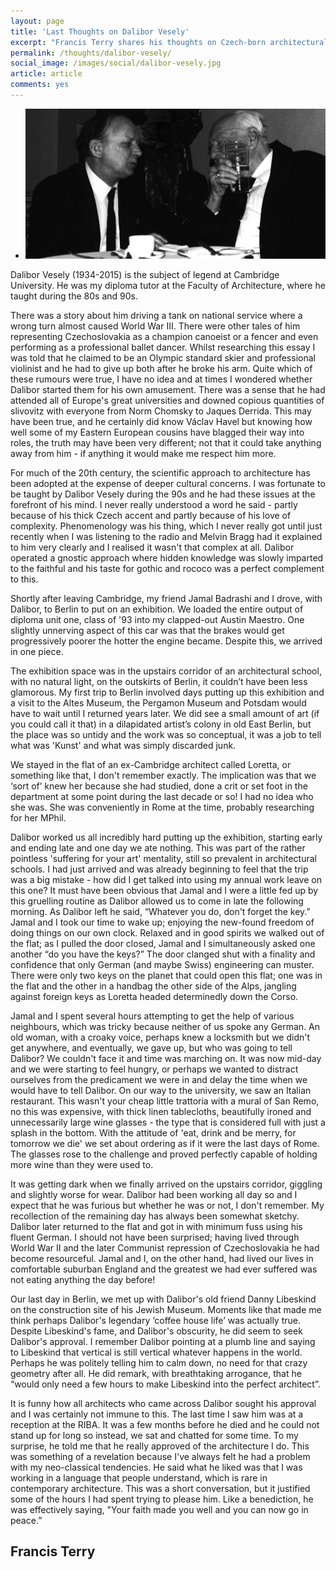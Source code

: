 ```yaml
---
layout: page
title: 'Last Thoughts on Dalibor Vesely'
excerpt: "Francis Terry shares his thoughts on Czech-born architectural historian and theorist Dalibor Vesely (1934-2015)."
permalink: /thoughts/dalibor-vesely/
social_image: /images/social/dalibor-vesely.jpg
article: article
comments: yes
---
```


<ul class="list">
	<li class="full">
		<img class="full" src="/images/essays/dalibor-vesely/thumbs/dalibor-vesely.jpg" alt="Dalibor Vesely" />
	</li>
</ul>

<p>
	Dalibor Vesely (1934-2015) is the subject of legend at Cambridge University.  He was my diploma tutor at the Faculty of Architecture, where he taught during the 80s and 90s.
</p><p>
	There was a story about him driving a tank on national service where a wrong turn almost caused World War III.  There were other tales of him representing Czechoslovakia as a champion canoeist or a fencer and even performing as a professional ballet dancer. Whilst researching this essay I was told that he claimed to be an Olympic standard skier and professional violinist and he had to give up both after he broke his arm.  Quite which of these rumours were true, I have no idea and at times I wondered whether Dalibor started them for his own amusement. There was a sense that he had attended all of Europe's great universities and downed copious quantities of slivovitz with everyone from Norm Chomsky to Jaques Derrida. This may have been true, and he certainly did know Václav Havel but knowing how well some of my Eastern European cousins have blagged their way into roles, the truth may have been very different; not that it could take anything away from him - if anything it would make me respect him more.
</p><p>
	For much of the 20th century, the scientific approach to architecture has been adopted at the expense of deeper cultural concerns. I was fortunate to be taught by Dalibor Vesely during the 90s and he had these issues at the forefront of his mind.  I never really understood a word he said - partly because of his thick Czech accent and partly because of his love of complexity. Phenomenology was his thing, which I never really got until just recently when I was listening to the radio and Melvin Bragg had it explained to him very clearly and I realised it wasn't that complex at all. Dalibor operated a gnostic approach where hidden knowledge was slowly imparted to the faithful and his taste for gothic and rococo was a perfect complement to this.
</p><p>
	Shortly after leaving Cambridge, my friend Jamal Badrashi and I drove, with Dalibor, to Berlin to put on an exhibition. We loaded the entire output of diploma unit one, class of '93 into my clapped-out Austin Maestro. One slightly unnerving aspect of this car was that the brakes would get progressively poorer the hotter the engine became.  Despite this, we arrived in one piece.
</p><p>
	The exhibition space was in the upstairs corridor of an architectural school, with no natural light, on the outskirts of Berlin, it couldn’t have been less glamorous. My first trip to Berlin involved days putting up this exhibition and a visit to the Altes Museum, the Pergamon Museum and Potsdam would have to wait until I returned years later. We did see a small amount of art (if you could call it that) in a dilapidated artist’s colony in old East Berlin, but the place was so untidy and the work was so conceptual, it was a job to tell what was 'Kunst' and what was simply discarded junk.
</p><p>
	We stayed in the flat of an ex-Cambridge architect called Loretta, or something like that, I don't remember exactly.  The implication was that we ‘sort of’ knew her because she had studied, done a crit or set foot in the department at some point during the last decade or so! I had no idea who she was. She was conveniently in Rome at the time, probably researching for her MPhil.
</p><p>
	Dalibor worked us all incredibly hard putting up the exhibition, starting early and ending late and one day we ate nothing. This was part of the rather pointless 'suffering for your art' mentality, still so prevalent in architectural schools. I had just arrived and was already beginning to feel that the trip was a big mistake - how did I get talked into using my annual work leave on this one? It must have been obvious that Jamal and I were a little fed up by this gruelling routine as Dalibor allowed us to come in late the following morning. As Dalibor left he said, “Whatever you do, don't forget the key.” Jamal and I took our time to wake up; enjoying the new-found freedom of doing things on our own clock. Relaxed and in good spirits we walked out of the flat; as I pulled the door closed, Jamal and I simultaneously asked one another “do you have the keys?” The door clanged shut with a finality and confidence that only German (and maybe Swiss) engineering can muster. There were only two keys on the planet that could open this flat; one was in the flat and the other in a handbag the other side of the Alps, jangling against foreign keys as Loretta headed determinedly down the Corso.
</p><p>
	Jamal and I spent several hours attempting to get the help of various neighbours, which was tricky because neither of us spoke any German. An old woman, with a croaky voice, perhaps knew a locksmith but we didn't get anywhere, and eventually, we gave up, but who was going to tell Dalibor? We couldn't face it and time was marching on.  It was now mid-day and we were starting to feel hungry, or perhaps we wanted to distract ourselves from the predicament we were in and delay the time when we would have to tell Dalibor. On our way to the university, we saw an Italian restaurant.  This wasn't your cheap little trattoria with a mural of San Remo, no this was expensive, with thick linen tablecloths, beautifully ironed and unnecessarily large wine glasses - the type that is considered full with just a splash in the bottom. With the attitude of 'eat, drink and be merry, for tomorrow we die' we set about ordering as if it were the last days of Rome. The glasses rose to the challenge and proved perfectly capable of holding more wine than they were used to.
</p><p>
	It was getting dark when we finally arrived on the upstairs corridor, giggling and slightly worse for wear. Dalibor had been working all day so and I expect that he was furious but whether he was or not, I don't remember.  My recollection of the remaining day has always been somewhat sketchy. Dalibor later returned to the flat and got in with minimum fuss using his fluent German. I should not have been surprised; having lived through World War II and the later Communist repression of Czechoslovakia he had become resourceful. Jamal and I, on the other hand, had lived our lives in comfortable suburban England and the greatest we had ever suffered was not eating anything the day before!
</p><p>
	Our last day in Berlin, we met up with Dalibor's old friend Danny Libeskind on the construction site of his Jewish Museum. Moments like that made me think perhaps Dalibor's legendary ‘coffee house life’ was actually true. Despite Libeskind's fame, and Dalibor's obscurity, he did seem to seek Dalibor's approval. I remember Dalibor pointing at a plumb line and saying to Libeskind that vertical is still vertical whatever happens in the world.  Perhaps he was politely telling him to calm down, no need for that crazy geometry after all.  He did remark, with breathtaking arrogance, that he “would only need a few hours to make Libeskind into the perfect architect”.
</p><p>
	It is funny how all architects who came across Dalibor sought his approval and I was certainly not immune to this. The last time I saw him was at a reception at the RIBA. It was a few months before he died and he could not stand up for long so instead, we sat and chatted for some time. To my surprise, he told me that he really approved of the architecture I do. This was something of a revelation because I've always felt he had a problem with my neo-classical tendencies. He said what he liked was that I was working in a language that people understand, which is rare in contemporary architecture. This was a short conversation, but it justified some of the hours I had spent trying to please him. Like a benediction, he was effectively saying, "Your faith made you well and you can now go in peace.”
</p>

<h2>
	Francis Terry
</h2>

<div class="fb-comments" data-href="https://ftanda.co.uk/thoughts/dalibor-vesely/" data-width="100%" data-numposts="12"></div>